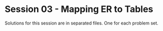# Session 03 - Mapping ER to Tables
Solutions for this session are in separated files. One for each problem set.